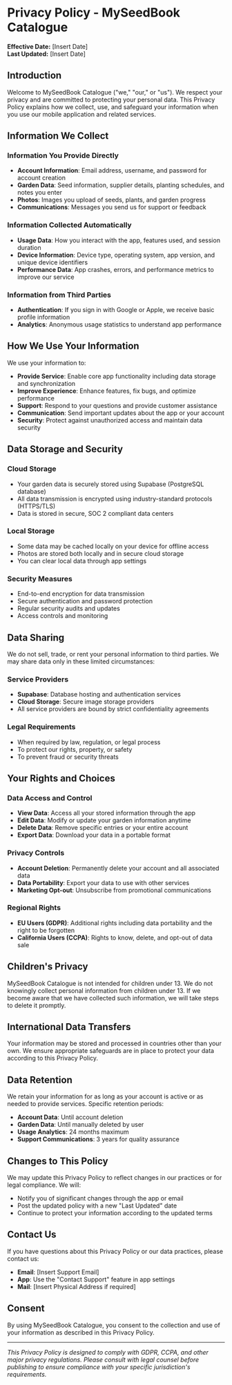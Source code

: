 # Privacy Policy - MySeedBook Catalogue

**Effective Date:** [Insert Date]  
**Last Updated:** [Insert Date]

## Introduction

Welcome to MySeedBook Catalogue ("we," "our," or "us"). We respect your privacy and are committed to protecting your personal data. This Privacy Policy explains how we collect, use, and safeguard your information when you use our mobile application and related services.

## Information We Collect

### Information You Provide Directly
- **Account Information**: Email address, username, and password for account creation
- **Garden Data**: Seed information, supplier details, planting schedules, and notes you enter
- **Photos**: Images you upload of seeds, plants, and garden progress
- **Communications**: Messages you send us for support or feedback

### Information Collected Automatically
- **Usage Data**: How you interact with the app, features used, and session duration
- **Device Information**: Device type, operating system, app version, and unique device identifiers
- **Performance Data**: App crashes, errors, and performance metrics to improve our service

### Information from Third Parties
- **Authentication**: If you sign in with Google or Apple, we receive basic profile information
- **Analytics**: Anonymous usage statistics to understand app performance

## How We Use Your Information

We use your information to:
- **Provide Service**: Enable core app functionality including data storage and synchronization
- **Improve Experience**: Enhance features, fix bugs, and optimize performance
- **Support**: Respond to your questions and provide customer assistance
- **Communication**: Send important updates about the app or your account
- **Security**: Protect against unauthorized access and maintain data security

## Data Storage and Security

### Cloud Storage
- Your garden data is securely stored using Supabase (PostgreSQL database)
- All data transmission is encrypted using industry-standard protocols (HTTPS/TLS)
- Data is stored in secure, SOC 2 compliant data centers

### Local Storage
- Some data may be cached locally on your device for offline access
- Photos are stored both locally and in secure cloud storage
- You can clear local data through app settings

### Security Measures
- End-to-end encryption for data transmission
- Secure authentication and password protection
- Regular security audits and updates
- Access controls and monitoring

## Data Sharing

We do not sell, trade, or rent your personal information to third parties. We may share data only in these limited circumstances:

### Service Providers
- **Supabase**: Database hosting and authentication services
- **Cloud Storage**: Secure image storage providers
- All service providers are bound by strict confidentiality agreements

### Legal Requirements
- When required by law, regulation, or legal process
- To protect our rights, property, or safety
- To prevent fraud or security threats

## Your Rights and Choices

### Data Access and Control
- **View Data**: Access all your stored information through the app
- **Edit Data**: Modify or update your garden information anytime
- **Delete Data**: Remove specific entries or your entire account
- **Export Data**: Download your data in a portable format

### Privacy Controls
- **Account Deletion**: Permanently delete your account and all associated data
- **Data Portability**: Export your data to use with other services
- **Marketing Opt-out**: Unsubscribe from promotional communications

### Regional Rights
- **EU Users (GDPR)**: Additional rights including data portability and the right to be forgotten
- **California Users (CCPA)**: Rights to know, delete, and opt-out of data sale

## Children's Privacy

MySeedBook Catalogue is not intended for children under 13. We do not knowingly collect personal information from children under 13. If we become aware that we have collected such information, we will take steps to delete it promptly.

## International Data Transfers

Your information may be stored and processed in countries other than your own. We ensure appropriate safeguards are in place to protect your data according to this Privacy Policy.

## Data Retention

We retain your information for as long as your account is active or as needed to provide services. Specific retention periods:
- **Account Data**: Until account deletion
- **Garden Data**: Until manually deleted by user
- **Usage Analytics**: 24 months maximum
- **Support Communications**: 3 years for quality assurance

## Changes to This Policy

We may update this Privacy Policy to reflect changes in our practices or for legal compliance. We will:
- Notify you of significant changes through the app or email
- Post the updated policy with a new "Last Updated" date
- Continue to protect your information according to the updated terms

## Contact Us

If you have questions about this Privacy Policy or our data practices, please contact us:

- **Email**: [Insert Support Email]
- **App**: Use the "Contact Support" feature in app settings
- **Mail**: [Insert Physical Address if required]

## Consent

By using MySeedBook Catalogue, you consent to the collection and use of your information as described in this Privacy Policy.

---

*This Privacy Policy is designed to comply with GDPR, CCPA, and other major privacy regulations. Please consult with legal counsel before publishing to ensure compliance with your specific jurisdiction's requirements.*
